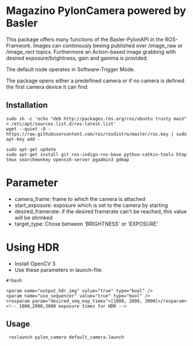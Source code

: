 Magazino PylonCamera powered by Basler
=====

This package offers many functions of the Basler-PylonAPI in the ROS-Framwork.
Images can continiously beeing published over /image_raw or /image_rect topics.
Furthermore an Action-based image grabbing with desired exposure/brightness, gain and gamma is provided.

The default node operates in Software-Trigger Mode.

The package opens either a predefined camera or if no camera is defined the first camera device it can find.

Installation
---

    sudo sh -c 'echo "deb http://packages.ros.org/ros/ubuntu trusty main" > /etc/apt/sources.list.d/ros-latest.list'
    wget --quiet -O - https://raw.githubusercontent.com/ros/rosdistro/master/ros.key | sudo apt-key add -

    sudo apt-get update
    sudo apt-get install git ros-indigo-ros-base python-catkin-tools htop tmux searchmonkey openssh-server pgadmin3 gdmap

# Parameter
 - camera_frame: frame to which the camera is attached
 - start_exposure: exposure which is set to the camera by starting
 - desired_framerate: if the desired framerate can't be reached, this value will be shrinked
 - target_type: Chose between 'BRIGHTNESS' or 'EXPOSURE'

# Using HDR
 - Install OpenCV 3
 - Use these parameters in launch-file:

```
#!bash

<param name="output_hdr_img" value="true" type="bool" />
<param name="use_sequencer" value="true" type="bool" />
<rosparam param="desired_seq_exp_times">[1000, 2000, 3000]</rosparam> <!-- 1000,2000,3000 exposure times for HDR -->
```



Usage
---
     roslaunch pylon_camera default_camera.launch